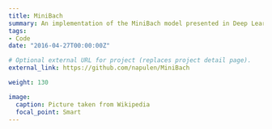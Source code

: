 ```yaml
---
title: MiniBach
summary: An implementation of the MiniBach model presented in Deep Learning Techniques for Music Generation.
tags:
- Code
date: "2016-04-27T00:00:00Z"

# Optional external URL for project (replaces project detail page).
external_link: https://github.com/napulen/MiniBach

weight: 130

image:
  caption: Picture taken from Wikipedia
  focal_point: Smart
---
```


